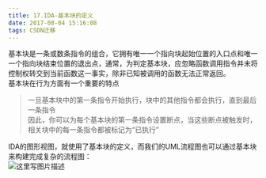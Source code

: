 ```yaml
---
title: 17.IDA-基本块的定义
date: 2017-08-04 15:16:08
tags: CSDN迁移
---
```

   基本块是一条或数条指令的组合，它拥有唯一一个指向块起始位置的入口点和唯一一个指向块结束位置的退出点，通常，为判定基本块，应忽略函数调用指令并未将控制权转交到当前函数这一事实，除非已知被调用的函数无法正常返回。   
 基本块在行为方面有一个重要的特点

 
> 一旦基本块中的第一条指令开始执行，块中的其他指令都会执行，直到最后一条指令   
>  因此，你可以为每个基本块的第一条指令设置断点，当这些断点被触发时，相关块中的每一条指令都被标记为“已执行”
> 
>  
 IDA的图形视图，就使用了基本块的定义，而我们的UML流程图也可以通过基本块来构建完成复杂的流程图：   
![这里写图片描述](https://img-blog.csdn.net/20160128171709288)

   
 